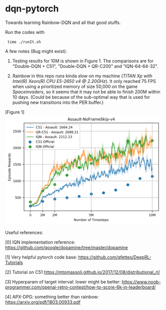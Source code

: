 # dqn-pytorch
Towards learning Rainbow-DQN and all that good stuffs.

Run the codes with

     time ./runIt.sh

A few notes (Bug might exist): 

   1. Testing results for 10M is shown in Figure 1. The comparisons are for "Double-DQN + C51", "Double-DQN + QR-C200" and "IQN-64-64-32".
   
   2. Rainbow in this repo runs kinda slow on my machine (_TITAN Xp with Intel(R) Xeon(R) CPU E5-2650 v4 @ 2.20GHz_). It only reached 75 FPS  when using a prioritized memory of size 50,000 on the game _Spaceinvaders_, so it seems that it may not be able to finish 200M within 10 days. (Could be because of the sub-optimal way that is used for pushing new transitions into the PER buffer.)
     
[Figure 1]
![alt text](https://raw.githubusercontent.com/dannysdeng/dqn-pytorch/master/test.png)

Useful references:

[0] IQN implementation reference: https://github.com/google/dopamine/tree/master/dopamine

[1] Very helpful pytorch code base: https://github.com/qfettes/DeepRL-Tutorials

[2] Tutorial on C51 https://mtomassoli.github.io/2017/12/08/distributional_rl/

[3] Hyperparam of target interval: lower might be better: https://www.noob-programmer.com/openai-retro-contest/how-to-score-6k-in-leaderboard/

[4] APX-DPG: something better than rainbow: https://arxiv.org/pdf/1803.00933.pdf

